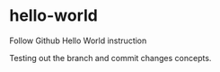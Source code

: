 # hello-world
Follow Github Hello World instruction

Testing out the branch and commit changes concepts.
